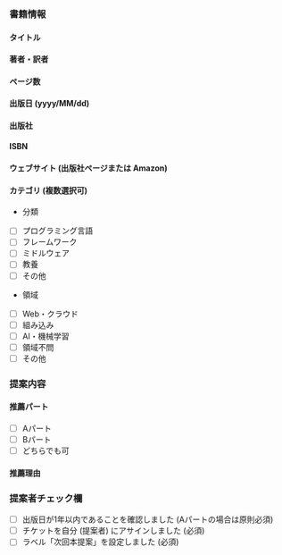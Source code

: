 ### 書籍情報

#### タイトル

#### 著者・訳者

#### ページ数

#### 出版日 (yyyy/MM/dd)

#### 出版社

#### ISBN

#### ウェブサイト (出版社ページまたは Amazon)

#### カテゴリ (複数選択可)

- 分類
 - [ ] プログラミング言語
 - [ ] フレームワーク
 - [ ] ミドルウェア
 - [ ] 教養
 - [ ] その他

- 領域
 - [ ] Web・クラウド
 - [ ] 組み込み
 - [ ] AI・機械学習
 - [ ] 領域不問
 - [ ] その他

### 提案内容

#### 推薦パート

- [ ] Aパート
- [ ] Bパート
- [ ] どちらでも可

#### 推薦理由

### 提案者チェック欄

- [ ] 出版日が1年以内であることを確認しました (Aパートの場合は原則必須)
- [ ] チケットを自分 (提案者) にアサインしました (必須)
- [ ] ラベル「次回本提案」を設定しました (必須)
